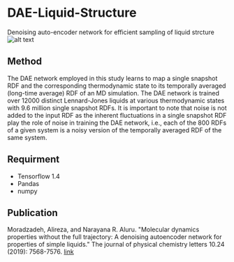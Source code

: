 # DAE-Liquid-Structure
Denoising auto-encoder network for efficient sampling of liquid strcture
![alt text](https://github.com/moradza/DAE-Liquid-Structure/tree/main/img/dae.png)



## Method
The DAE network employed in this study learns to map a single snapshot RDF and the corresponding thermodynamic state to its temporally averaged (long-time average) RDF of an MD simulation. The DAE network is trained over 12000 distinct Lennard-Jones liquids at various thermodynamic states with 9.6 million single snapshot RDFs. It is important to note that noise is not added to the input RDF as the inherent fluctuations in a single snapshot RDF play the role of noise in training the DAE network, i.e., each of the 800 RDFs of a given system is a noisy version of the temporally averaged RDF of the same system.  

## Requirment
- Tensorflow 1.4 
- Pandas
- numpy 

## Publication
Moradzadeh, Alireza, and Narayana R. Aluru. "Molecular dynamics properties without the full trajectory: A denoising autoencoder network for properties of simple liquids." The journal of physical chemistry letters 10.24 (2019): 7568-7576. [link](https://pubs.acs.org/doi/abs/10.1021/acs.jpclett.9b02820)
